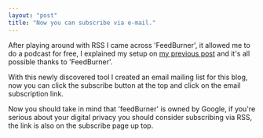 ```yaml
---
layout: "post"
title: "Now you can subscribe via e-mail."
---
```


After playing around with RSS I came across 'FeedBurner', it allowed me to do a podcast for free, I explained my setup on [my previous post][1] and it's all possible thanks to 'FeedBurner'.

[1]: https://alex-esc.github.io/posts/i-get-podcast-rss-now.html

With this newly discovered tool I created an email mailing list for this blog, now you can click the subscribe button at the top and click on the email subscription link.

Now you should take in mind that 'feedBurner' is owned by Google, if you're serious about your digital privacy you should consider subscribing via RSS, the link is also on the subscribe page up top.